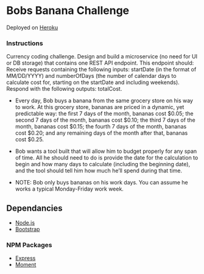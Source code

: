 # Bobs Banana Challenge

Deployed on [Heroku](https://currencychallenge.herokuapp.com/)

### Instructions

Currency coding challenge. Design and build a microservice (no need for UI or DB storage) that contains one REST API endpoint. This endpoint should: Receive requests containing the following inputs: startDate (in the format of MM/DD/YYYY) and numberOfDays (the number of calendar days to calculate cost for, starting on the startDate and including weekends). Respond with the following outputs: totalCost.

* Every day, Bob buys a banana from the same grocery store on his way to work. At this grocery store, bananas are priced in a dynamic, yet predictable way: the first 7 days of the month, bananas cost $0.05; the second 7 days of the month, bananas cost $0.10; the third 7 days of the month, bananas cost $0.15; the fourth 7 days of the month, bananas cost $0.20; and any remaining days of the month after that, bananas cost $0.25.

* Bob wants a tool built that will allow him to budget properly for any span of time. All he should need to do is provide the date for the calculation to begin and how many days to calculate (including the beginning date), and the tool should tell him how much he’ll spend during that time.

* NOTE: Bob only buys bananas on his work days. You can assume he works a typical Monday-Friday work week.

## Dependancies

- [Node.js](https://nodejs.org/en/)
- [Bootstrap](https://getbootstrap.com/)

### NPM Packages

- [Express](https://www.npmjs.com/package/express)
- [Moment](https://momentjs.com/)

